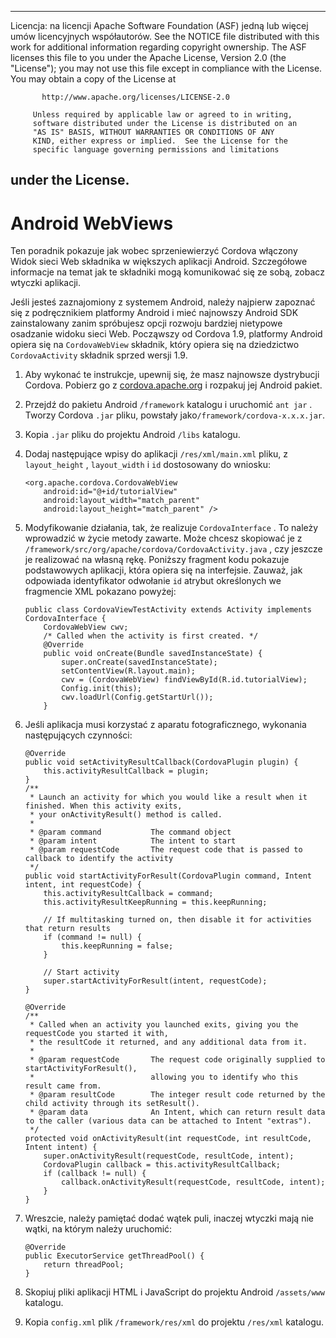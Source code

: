 * * *

Licencja: na licencji Apache Software Foundation (ASF) jedną lub więcej umów licencyjnych współautorów. See the NOTICE file distributed with this work for additional information regarding copyright ownership. The ASF licenses this file to you under the Apache License, Version 2.0 (the "License"); you may not use this file except in compliance with the License. You may obtain a copy of the License at

           http://www.apache.org/licenses/LICENSE-2.0
    
         Unless required by applicable law or agreed to in writing,
         software distributed under the License is distributed on an
         "AS IS" BASIS, WITHOUT WARRANTIES OR CONDITIONS OF ANY
         KIND, either express or implied.  See the License for the
         specific language governing permissions and limitations
    

## under the License.

# Android WebViews

Ten poradnik pokazuje jak wobec sprzeniewierzyć Cordova włączony Widok sieci Web składnika w większych aplikacji Android. Szczegółowe informacje na temat jak te składniki mogą komunikować się ze sobą, zobacz wtyczki aplikacji.

Jeśli jesteś zaznajomiony z systemem Android, należy najpierw zapoznać się z podręcznikiem platformy Android i mieć najnowszy Android SDK zainstalowany zanim spróbujesz opcji rozwoju bardziej nietypowe osadzanie widoku sieci Web. Począwszy od Cordova 1.9, platformy Android opiera się na `CordovaWebView` składnik, który opiera się na dziedzictwo `CordovaActivity` składnik sprzed wersji 1.9.

1.  Aby wykonać te instrukcje, upewnij się, że masz najnowsze dystrybucji Cordova. Pobierz go z [cordova.apache.org][1] i rozpakuj jej Android pakiet.

2.  Przejdź do pakietu Android `/framework` katalogu i uruchomić `ant jar` . Tworzy Cordova `.jar` pliku, powstały jako`/framework/cordova-x.x.x.jar`.

3.  Kopia `.jar` pliku do projektu Android `/libs` katalogu.

4.  Dodaj następujące wpisy do aplikacji `/res/xml/main.xml` pliku, z `layout_height` , `layout_width` i `id` dostosowany do wniosku:
    
        <org.apache.cordova.CordovaWebView
            android:id="@+id/tutorialView"
            android:layout_width="match_parent"
            android:layout_height="match_parent" />
        

5.  Modyfikowanie działania, tak, że realizuje `CordovaInterface` . To należy wprowadzić w życie metody zawarte. Może chcesz skopiować je z `/framework/src/org/apache/cordova/CordovaActivity.java` , czy jeszcze je realizować na własną rękę. Poniższy fragment kodu pokazuje podstawowych aplikacji, która opiera się na interfejsie. Zauważ, jak odpowiada identyfikator odwołanie `id` atrybut określonych we fragmencie XML pokazano powyżej:
    
        public class CordovaViewTestActivity extends Activity implements CordovaInterface {
            CordovaWebView cwv;
            /* Called when the activity is first created. */
            @Override
            public void onCreate(Bundle savedInstanceState) {
                super.onCreate(savedInstanceState);
                setContentView(R.layout.main);
                cwv = (CordovaWebView) findViewById(R.id.tutorialView);
                Config.init(this);
                cwv.loadUrl(Config.getStartUrl());
            }
        

6.  Jeśli aplikacja musi korzystać z aparatu fotograficznego, wykonania następujących czynności:
    
        @Override
        public void setActivityResultCallback(CordovaPlugin plugin) {
            this.activityResultCallback = plugin;
        }
        /**
         * Launch an activity for which you would like a result when it finished. When this activity exits,
         * your onActivityResult() method is called.
         *
         * @param command           The command object
         * @param intent            The intent to start
         * @param requestCode       The request code that is passed to callback to identify the activity
         */
        public void startActivityForResult(CordovaPlugin command, Intent intent, int requestCode) {
            this.activityResultCallback = command;
            this.activityResultKeepRunning = this.keepRunning;
        
            // If multitasking turned on, then disable it for activities that return results
            if (command != null) {
                this.keepRunning = false;
            }
        
            // Start activity
            super.startActivityForResult(intent, requestCode);
        }   
        
        @Override
        /**
         * Called when an activity you launched exits, giving you the requestCode you started it with,
         * the resultCode it returned, and any additional data from it.
         *
         * @param requestCode       The request code originally supplied to startActivityForResult(),
         *                          allowing you to identify who this result came from.
         * @param resultCode        The integer result code returned by the child activity through its setResult().
         * @param data              An Intent, which can return result data to the caller (various data can be attached to Intent "extras").
         */
        protected void onActivityResult(int requestCode, int resultCode, Intent intent) {
            super.onActivityResult(requestCode, resultCode, intent);
            CordovaPlugin callback = this.activityResultCallback;
            if (callback != null) {
                callback.onActivityResult(requestCode, resultCode, intent);
            }
        }
        

7.  Wreszcie, należy pamiętać dodać wątek puli, inaczej wtyczki mają nie wątki, na którym należy uruchomić:
    
        @Override
        public ExecutorService getThreadPool() {
            return threadPool;
        }
        

8.  Skopiuj pliki aplikacji HTML i JavaScript do projektu Android `/assets/www` katalogu.

9.  Kopia `config.xml` plik `/framework/res/xml` do projektu `/res/xml` katalogu.

 [1]: http://cordova.apache.org